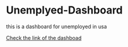 # Unemplyed-Dashboard
this is a dashboard for unemployed in usa

[Check the link of the dashboad](https://public.tableau.com/profile/mostafa6603#!/vizhome/Book3_16079297244480/Unemployedanalysisinus)
